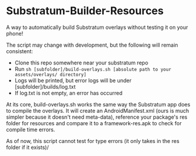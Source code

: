 # Substratum-Builder-Resources

A way to automatically build Substratum overlays without testing it on your phone!

The script may change with development, but the following will remain consistent:

* Clone this repo somewhere near your substratum repo
* Run `sh [subfolder]/build-overlays.sh [absolute path to your assets/overlays/ directory]`
* Logs will be printed, but error logs will be under [subfolder]/builds/log.txt
* If log.txt is not empty, an error has occurred

At its core, build-overlays.sh works the same way the Substratum app does to compile the overlays. 
It will create an AndroidManifest.xml (ours is much simpler because it doesn't need meta-data), 
reference your package's res folder for resources and compare it to a framework-res.apk to check for compile time errors.

As of now, this script cannot test for type errors (it only takes in the res folder if it exists)/
